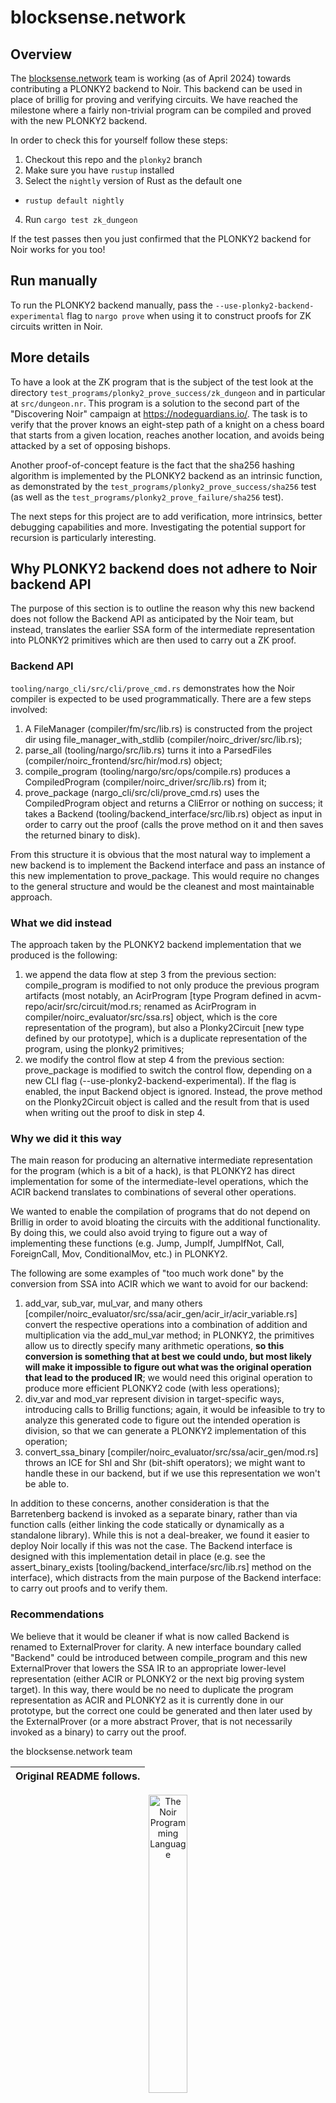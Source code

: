 # blocksense.network

## Overview

The [blocksense.network](https://blocksense.network) team is working (as of
April 2024) towards contributing a PLONKY2 backend to Noir. This backend can be
used in place of brillig for proving and verifying circuits. We have reached
the milestone where a fairly non-trivial program can be compiled and proved
with the new PLONKY2 backend.

In order to check this for yourself follow these steps:

1. Checkout this repo and the `plonky2` branch
2. Make sure you have `rustup` installed
3. Select the `nightly` version of Rust as the default one
  - `rustup default nightly`
4. Run `cargo test zk_dungeon`

If the test passes then you just confirmed that the PLONKY2 backend for Noir
works for you too!

## Run manually

To run the PLONKY2 backend manually, pass the
`--use-plonky2-backend-experimental` flag to `nargo prove` when using it to
construct proofs for ZK circuits written in Noir.

## More details

To have a look at the ZK program that is the subject of the test look at the
directory `test_programs/plonky2_prove_success/zk_dungeon` and in particular at
`src/dungeon.nr`. This program is a solution to the second part of the
"Discovering Noir" campaign at https://nodeguardians.io/. The task is to verify
that the prover knows an eight-step path of a knight on a chess board that
starts from a given location, reaches another location, and avoids being
attacked by a set of opposing bishops.

Another proof-of-concept feature is the fact that the sha256 hashing algorithm
is implemented by the PLONKY2 backend as an intrinsic function, as demonstrated
by the `test_programs/plonky2_prove_success/sha256` test (as well as the
`test_programs/plonky2_prove_failure/sha256` test).

The next steps for this project are to add verification, more intrinsics,
better debugging capabilities and more. Investigating the potential support for
recursion is particularly interesting.

## Why PLONKY2 backend does not adhere to Noir backend API

The purpose of this section is to outline the reason why this new backend does
not follow the Backend API as anticipated by the Noir team, but instead,
translates the earlier SSA form of the intermediate representation into PLONKY2
primitives which are then used to carry out a ZK proof.

### Backend API

`tooling/nargo_cli/src/cli/prove_cmd.rs` demonstrates how the Noir compiler is
expected to be used programmatically. There are a few steps involved:

1. A FileManager (compiler/fm/src/lib.rs) is constructed from the project dir
   using file_manager_with_stdlib (compiler/noirc_driver/src/lib.rs);
2. parse_all (tooling/nargo/src/lib.rs) turns it into a ParsedFiles
   (compiler/noirc_frontend/src/hir/mod.rs) object;
3. compile_program (tooling/nargo/src/ops/compile.rs) produces a
   CompiledProgram (compiler/noirc_driver/src/lib.rs) from it;
4. prove_package (nargo_cli/src/cli/prove_cmd.rs) uses the CompiledProgram
   object and returns a CliError or nothing on success; it takes a Backend
   (tooling/backend_interface/src/lib.rs) object as input in order to carry out
   the proof (calls the prove method on it and then saves the returned binary
   to disk).

From this structure it is obvious that the most natural way to implement a new
backend is to implement the Backend interface and pass an instance of this new
implementation to prove_package. This would require no changes to the general
structure and would be the cleanest and most maintainable approach.

### What we did instead

The approach taken by the PLONKY2 backend implementation that we produced is the following:

1. we append the data flow at step 3 from the previous section: compile_program
   is modified to not only produce the previous program artifacts (most
   notably, an AcirProgram [type Program defined in
   acvm-repo/acir/src/circuit/mod.rs; renamed as AcirProgram in
   compiler/noirc_evaluator/src/ssa.rs] object, which is the core
   representation of the program), but also a Plonky2Circuit [new type defined
   by our prototype], which is a duplicate representation of the program, using
   the plonky2 primitives;
2. we modify the control flow at step 4 from the previous section:
   prove_package is modified to switch the control flow, depending on a new CLI
   flag (--use-plonky2-backend-experimental). If the flag is enabled, the input
   Backend object is ignored. Instead, the prove method on the Plonky2Circuit
   object is called and the result from that is used when writing out the proof
   to disk in step 4.

### Why we did it this way

The main reason for producing an alternative intermediate representation for
the program (which is a bit of a hack), is that PLONKY2 has direct
implementation for some of the intermediate-level operations, which the ACIR
backend translates to combinations of several other operations.

We wanted to enable the compilation of programs that do not depend on Brillig
in order to avoid bloating the circuits with the additional functionality. By
doing this, we could also avoid trying to figure out a way of implementing
these functions (e.g. Jump, JumpIf, JumpIfNot, Call, ForeignCall, Mov,
ConditionalMov, etc.) in PLONKY2.

The following are some examples of "too much work done" by the conversion from
SSA into ACIR which we want to avoid for our backend:

1. add_var, sub_var, mul_var, and many others
   [compiler/noirc_evaluator/src/ssa/acir_gen/acir_ir/acir_variable.rs] convert
   the respective operations into a combination of addition and multiplication
   via the add_mul_var method; in PLONKY2, the primitives allow us to directly
   specify many arithmetic operations, **so this conversion is something that at
   best we could undo, but most likely will make it impossible to figure out
   what was the original operation that lead to the produced IR**; we would need
   this original operation to produce more efficient PLONKY2 code (with less
   operations);
2. div_var and mod_var represent division in target-specific ways, introducing
   calls to Brillig functions; again, it would be infeasible to try to analyze
   this generated code to figure out the intended operation is division, so
   that we can generate a PLONKY2 implementation of this operation;
3. convert_ssa_binary [compiler/noirc_evaluator/src/ssa/acir_gen/mod.rs] throws
   an ICE for Shl and Shr (bit-shift operators); we might want to handle these
   in our backend, but if we use this representation we won't be able to.

In addition to these concerns, another consideration is that the Barretenberg
backend is invoked as a separate binary, rather than via function calls (either
linking the code statically or dynamically as a standalone library). While this
is not a deal-breaker, we found it easier to deploy Noir locally if this was
not the case. The Backend interface is designed with this implementation detail
in place (e.g. see the assert_binary_exists
[tooling/backend_interface/src/lib.rs] method on the interface), which
distracts from the main purpose of the Backend interface: to carry out proofs
and to verify them.

### Recommendations

We believe that it would be cleaner if what is now called Backend is renamed to
ExternalProver for clarity. A new interface boundary called "Backend" could be
introduced between compile_program and this new ExternalProver that lowers the
SSA IR to an appropriate lower-level representation (either ACIR or PLONKY2 or
the next big proving system target). In this way, there would be no need to
duplicate the program representation as ACIR and PLONKY2 as it is currently
done in our prototype, but the correct one could be generated and then later
used by the ExternalProver (or a more abstract Prover, that is not necessarily
invoked as a binary) to carry out the proof.

the blocksense.network team

| Original README follows. |
|--------------------------|

<div align="center">
  <picture>
    <img src="./noir-logo.png" alt="The Noir Programming Language" width="35%">
  </picture>

[Website][Noir] | [Getting started] | [Documentation] | [Contributing]
</div>



# The Noir Programming Language

Noir is a Domain Specific Language for SNARK proving systems. It has been designed to use any ACIR compatible proving system.

**This implementation is in early development. It has not been reviewed or audited. It is not suitable to be used in production. Expect bugs!**

## Quick Start

Read the [installation section][Getting started] from the [Noir docs][Documentation].

Once you have read through the documentation, you can visit [Awesome Noir](https://github.com/noir-lang/awesome-noir) to run some of the examples that others have created.

## Getting Help

Join the Noir [forum][Forum] or [Discord][Discord]

## Contributing

See [CONTRIBUTING.md][CONTRIBUTING].

## Future Work

The current focus is to gather as much feedback as possible while in the alpha phase. The main focuses of Noir are _safety_ and _developer experience_. If you find a feature that does not seem to be in line with these goals, please open an issue!

## Minimum Rust version

This workspace's minimum supported rustc version is 1.74.1.

## License

Noir is free and open source. It is distributed under a dual license. (MIT/APACHE)

Unless you explicitly state otherwise, any contribution intentionally submitted for inclusion in this repository by you, as defined in the Apache-2.0 license, shall be dual licensed as above, without any additional terms or conditions.

[Noir]: https://www.noir-lang.org/
[Getting Started]: https://noir-lang.org/docs/getting_started/installation/
[Forum]: https://forum.aztec.network/c/noir
[Discord]: https://discord.gg/JtqzkdeQ6G
[Documentation]: https://noir-lang.org/docs
[Contributing]: CONTRIBUTING.md
